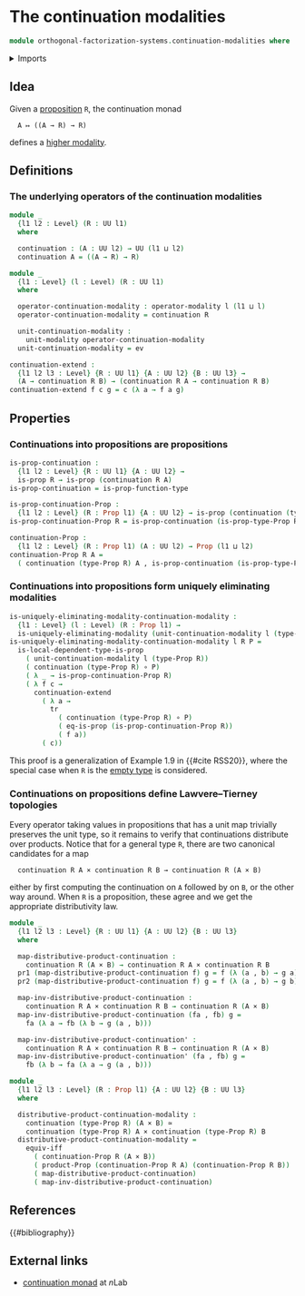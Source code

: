 # The continuation modalities

```agda
module orthogonal-factorization-systems.continuation-modalities where
```

<details><summary>Imports</summary>

```agda
open import foundation.action-on-identifications-functions
open import foundation.dependent-pair-types
open import foundation.equality-cartesian-product-types
open import foundation.evaluation-functions
open import foundation.function-extensionality
open import foundation.logical-equivalences
open import foundation.type-arithmetic-cartesian-product-types
open import foundation.universal-property-cartesian-product-types
open import foundation.universal-property-equivalences
open import foundation.universe-levels

open import foundation-core.cartesian-product-types
open import foundation-core.equivalences
open import foundation-core.function-types
open import foundation-core.identity-types
open import foundation-core.propositions
open import foundation-core.retractions
open import foundation-core.sections
open import foundation-core.transport-along-identifications

open import orthogonal-factorization-systems.local-types
open import orthogonal-factorization-systems.modal-operators
open import orthogonal-factorization-systems.uniquely-eliminating-modalities
```

</details>

## Idea

Given a [proposition](foundation-core.propositions.md) `R`, the continuation
monad

```text
  A ↦ ((A → R) → R)
```

defines a
[higher modality](orthogonal-factorization-systems.higher-modalities.md).

## Definitions

### The underlying operators of the continuation modalities

```agda
module _
  {l1 l2 : Level} (R : UU l1)
  where

  continuation : (A : UU l2) → UU (l1 ⊔ l2)
  continuation A = ((A → R) → R)

module _
  {l1 : Level} (l : Level) (R : UU l1)
  where

  operator-continuation-modality : operator-modality l (l1 ⊔ l)
  operator-continuation-modality = continuation R

  unit-continuation-modality :
    unit-modality operator-continuation-modality
  unit-continuation-modality = ev

continuation-extend :
  {l1 l2 l3 : Level} {R : UU l1} {A : UU l2} {B : UU l3} →
  (A → continuation R B) → (continuation R A → continuation R B)
continuation-extend f c g = c (λ a → f a g)
```

## Properties

### Continuations into propositions are propositions

```agda
is-prop-continuation :
  {l1 l2 : Level} {R : UU l1} {A : UU l2} →
  is-prop R → is-prop (continuation R A)
is-prop-continuation = is-prop-function-type

is-prop-continuation-Prop :
  {l1 l2 : Level} (R : Prop l1) {A : UU l2} → is-prop (continuation (type-Prop R) A)
is-prop-continuation-Prop R = is-prop-continuation (is-prop-type-Prop R)

continuation-Prop :
  {l1 l2 : Level} (R : Prop l1) (A : UU l2) → Prop (l1 ⊔ l2)
continuation-Prop R A =
  ( continuation (type-Prop R) A , is-prop-continuation (is-prop-type-Prop R))
```

### Continuations into propositions form uniquely eliminating modalities

```agda
is-uniquely-eliminating-modality-continuation-modality :
  {l1 : Level} (l : Level) (R : Prop l1) →
  is-uniquely-eliminating-modality (unit-continuation-modality l (type-Prop R))
is-uniquely-eliminating-modality-continuation-modality l R P =
  is-local-dependent-type-is-prop
    ( unit-continuation-modality l (type-Prop R))
    ( continuation (type-Prop R) ∘ P)
    ( λ _ → is-prop-continuation-Prop R)
    ( λ f c →
      continuation-extend
        ( λ a →
          tr
            ( continuation (type-Prop R) ∘ P)
            ( eq-is-prop (is-prop-continuation-Prop R))
            ( f a))
        ( c))
```

This proof is a generalization of Example 1.9 in {{#cite RSS20}}, where the
special case when `R` is the [empty type](foundation-core.empty-types.md) is
considered.

### Continuations on propositions define Lawvere–Tierney topologies

Every operator taking values in propositions that has a unit map trivially
preserves the unit type, so it remains to verify that continuations distribute
over products. Notice that for a general type `R`, there are two canonical
candidates for a map

```text
  continuation R A × continuation R B → continuation R (A × B)
```

either by first computing the continuation on `A` followed by on `B`, or the
other way around. When `R` is a proposition, these agree and we get the
appropriate distributivity law.

```agda
module _
  {l1 l2 l3 : Level} {R : UU l1} {A : UU l2} {B : UU l3}
  where

  map-distributive-product-continuation :
    continuation R (A × B) → continuation R A × continuation R B
  pr1 (map-distributive-product-continuation f) g = f (λ (a , b) → g a)
  pr2 (map-distributive-product-continuation f) g = f (λ (a , b) → g b)

  map-inv-distributive-product-continuation :
    continuation R A × continuation R B → continuation R (A × B)
  map-inv-distributive-product-continuation (fa , fb) g =
    fa (λ a → fb (λ b → g (a , b)))

  map-inv-distributive-product-continuation' :
    continuation R A × continuation R B → continuation R (A × B)
  map-inv-distributive-product-continuation' (fa , fb) g =
    fb (λ b → fa (λ a → g (a , b)))

module _
  {l1 l2 l3 : Level} (R : Prop l1) {A : UU l2} {B : UU l3}
  where

  distributive-product-continuation-modality :
    continuation (type-Prop R) (A × B) ≃
    continuation (type-Prop R) A × continuation (type-Prop R) B
  distributive-product-continuation-modality =
    equiv-iff
      ( continuation-Prop R (A × B))
      ( product-Prop (continuation-Prop R A) (continuation-Prop R B))
      ( map-distributive-product-continuation)
      ( map-inv-distributive-product-continuation)
```

## References

{{#bibliography}}

## External links

- [continuation monad](https://ncatlab.org/nlab/show/continuation+monad) at
  $n$Lab
